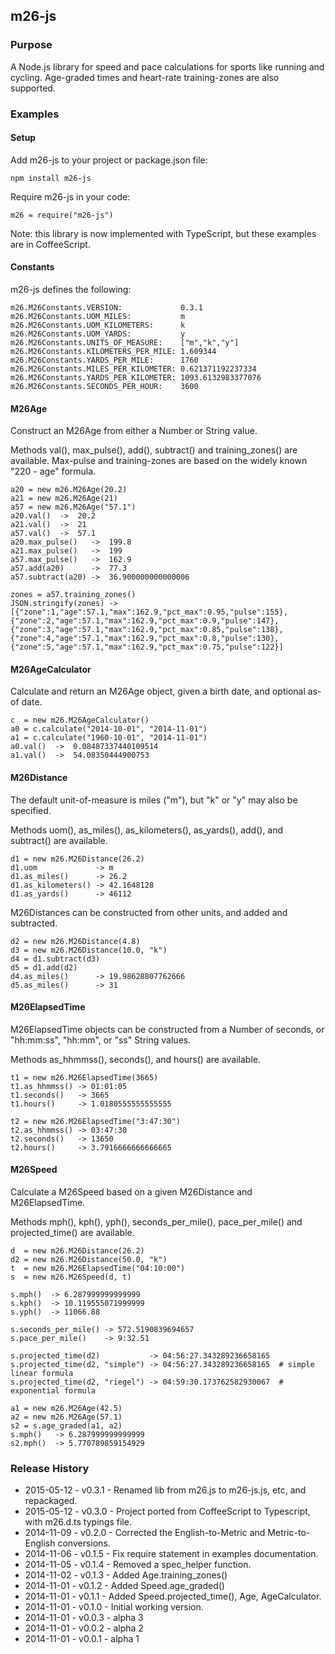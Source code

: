 ## m26-js

### Purpose

A Node.js library for speed and pace calculations for sports like running and cycling.
Age-graded times and heart-rate training-zones are also supported.

### Examples

#### Setup

Add m26-js to your project or package.json file:
```
npm install m26-js
```

Require m26-js in your code:
```
m26 = require("m26-js")
```

Note: this library is now implemented with TypeScript, but these examples are in CoffeeScript.

#### Constants

m26-js defines the following:
```
m26.M26Constants.VERSION:             0.3.1
m26.M26Constants.UOM_MILES:           m
m26.M26Constants.UOM_KILOMETERS:      k
m26.M26Constants.UOM_YARDS:           y
m26.M26Constants.UNITS_OF_MEASURE:    ["m","k","y"]
m26.M26Constants.KILOMETERS_PER_MILE: 1.609344
m26.M26Constants.YARDS_PER_MILE:      1760
m26.M26Constants.MILES_PER_KILOMETER: 0.621371192237334
m26.M26Constants.YARDS_PER_KILOMETER: 1093.6132983377076
m26.M26Constants.SECONDS_PER_HOUR:    3600
```

#### M26Age

Construct an M26Age from either a Number or String value.

Methods val(), max_pulse(), add(), subtract() and training_zones() are available.
Max-pulse and training-zones are based on the widely known "220 - age" formula.
```
a20 = new m26.M26Age(20.2)
a21 = new m26.M26Age(21)
a57 = new m26.M26Age("57.1")
a20.val()  ->  20.2
a21.val()  ->  21
a57.val()  ->  57.1
a20.max_pulse()   ->  199.8
a21.max_pulse()   ->  199
a57.max_pulse()   ->  162.9
a57.add(a20)      ->  77.3
a57.subtract(a20) ->  36.900000000000006

zones = a57.training_zones()
JSON.stringify(zones) -> [{"zone":1,"age":57.1,"max":162.9,"pct_max":0.95,"pulse":155},{"zone":2,"age":57.1,"max":162.9,"pct_max":0.9,"pulse":147},{"zone":3,"age":57.1,"max":162.9,"pct_max":0.85,"pulse":138},{"zone":4,"age":57.1,"max":162.9,"pct_max":0.8,"pulse":130},{"zone":5,"age":57.1,"max":162.9,"pct_max":0.75,"pulse":122}]
```

#### M26AgeCalculator

Calculate and return an M26Age object, given a birth date, and optional as-of date.

```
c  = new m26.M26AgeCalculator()
a0 = c.calculate("2014-10-01", "2014-11-01")
a1 = c.calculate("1960-10-01", "2014-11-01")
a0.val()  ->  0.08487337440109514
a1.val()  ->  54.08350444900753
```

#### M26Distance

The default unit-of-measure is miles ("m"), but "k" or "y" may also be specified.

Methods uom(), as_miles(), as_kilometers(), as_yards(), add(), and subtract() are available.
```
d1 = new m26.M26Distance(26.2)
d1.uom             -> m
d1.as_miles()      -> 26.2
d1.as_kilometers() -> 42.1648128
d1.as_yards()      -> 46112
```

M26Distances can be constructed from other units, and added and subtracted.
```
d2 = new m26.M26Distance(4.8)
d3 = new m26.M26Distance(10.0, "k")
d4 = d1.subtract(d3)
d5 = d1.add(d2)
d4.as_miles()      -> 19.98628807762666
d5.as_miles()      -> 31
```
#### M26ElapsedTime

M26ElapsedTime objects can be constructed from a Number of seconds, or "hh:mm:ss", "hh:mm", or "ss" String values.

Methods as_hhmmss(), seconds(), and hours() are available.
```
t1 = new m26.M26ElapsedTime(3665)
t1.as_hhmmss() -> 01:01:05
t1.seconds()   -> 3665
t1.hours()     -> 1.0180555555555555

t2 = new m26.M26ElapsedTime("3:47:30")
t2.as_hhmmss() -> 03:47:30
t2.seconds()   -> 13650
t2.hours()     -> 3.7916666666666665
```

#### M26Speed

Calculate a M26Speed based on a given M26Distance and M26ElapsedTime.

Methods mph(), kph(), yph(), seconds_per_mile(), pace_per_mile() and projected_time() are available.
```
d  = new m26.M26Distance(26.2)
d2 = new m26.M26Distance(50.0, "k")
t  = new m26.M26ElapsedTime("04:10:00")
s  = new m26.M26Speed(d, t)

s.mph()  -> 6.287999999999999
s.kph()  -> 10.119555071999999
s.yph()  -> 11066.88

s.seconds_per_mile() -> 572.5190839694657
s.pace_per_mile()    -> 9:32.51

s.projected_time(d2)           -> 04:56:27.343289236658165
s.projected_time(d2, "simple") -> 04:56:27.343289236658165  # simple linear formula
s.projected_time(d2, "riegel") -> 04:59:30.173762582930067  # exponential formula

a1 = new m26.M26Age(42.5)
a2 = new m26.M26Age(57.1)
s2 = s.age_graded(a1, a2)
s.mph()   -> 6.287999999999999
s2.mph()  -> 5.770789859154929
```

### Release History

* 2015-05-12 - v0.3.1 - Renamed lib from m26.js to m26-js.js, etc, and repackaged.
* 2015-05-12 - v0.3.0 - Project ported from CoffeeScript to Typescript, with m26.d.ts typings file.
* 2014-11-09 - v0.2.0 - Corrected the English-to-Metric and Metric-to-English conversions.
* 2014-11-06 - v0.1.5 - Fix require statement in examples documentation.
* 2014-11-05 - v0.1.4 - Removed a spec_helper function.
* 2014-11-02 - v0.1.3 - Added Age.training_zones()
* 2014-11-01 - v0.1.2 - Added Speed.age_graded()
* 2014-11-01 - v0.1.1 - Added Speed.projected_time(), Age, AgeCalculator.
* 2014-11-01 - v0.1.0 - Initial working version.
* 2014-11-01 - v0.0.3 - alpha 3
* 2014-11-01 - v0.0.2 - alpha 2
* 2014-11-01 - v0.0.1 - alpha 1
